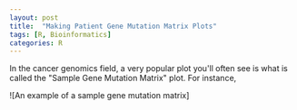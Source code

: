 ```yaml
---
layout: post
title:  "Making Patient Gene Mutation Matrix Plots"
tags: [R, Bioinformatics]
categories: R
---
```


In the cancer genomics field, a very popular plot you'll often see is what is called the "Sample Gene Mutation Matrix" plot. For instance,

![An example of a sample gene mutation matrix]




